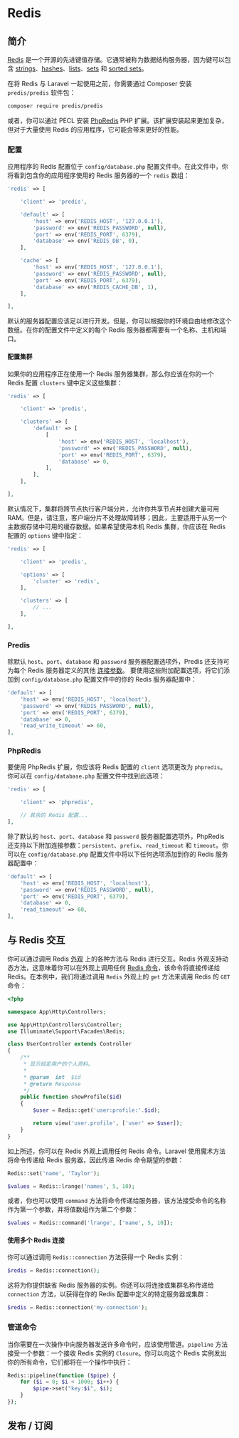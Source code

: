 # Redis

## 简介

[Redis](https://redis.io/) 是一个开源的先进键值存储。它通常被称为数据结构服务器，因为键可以包含 [strings](https://redis.io/topics/data-types#strings)、[hashes](https://redis.io/topics/data-types#hashes)、[lists](https://redis.io/topics/data-types#lists)、[sets](https://redis.io/topics/data-types#sets) 和 [sorted sets](https://redis.io/topics/data-types#sorted-sets)。

在将 Redis 与 Laravel 一起使用之前，你需要通过 Composer 安装 `predis/predis` 软件包：

```bash
composer require predis/predis
```

或者，你可以通过 PECL 安装 [PhpRedis](https://github.com/phpredis/phpredis) PHP 扩展。该扩展安装起来更加复杂，但对于大量使用 Redis 的应用程序，它可能会带来更好的性能。

### 配置

应用程序的 Redis 配置位于 `config/database.php` 配置文件中。在此文件中，你将看到包含你的应用程序使用的 Redis 服务器的一个 `redis` 数组：

```php
'redis' => [

    'client' => 'predis',

    'default' => [
        'host' => env('REDIS_HOST', '127.0.0.1'),
        'password' => env('REDIS_PASSWORD', null),
        'port' => env('REDIS_PORT', 6379),
        'database' => env('REDIS_DB', 0),
    ],

    'cache' => [
        'host' => env('REDIS_HOST', '127.0.0.1'),
        'password' => env('REDIS_PASSWORD', null),
        'port' => env('REDIS_PORT', 6379),
        'database' => env('REDIS_CACHE_DB', 1),
    ],

],
```

默认的服务器配置应该足以进行开发。但是，你可以根据你的环境自由地修改这个数组。在你的配置文件中定义的每个 Redis 服务器都需要有一个名称、主机和端口。

#### 配置集群

如果你的应用程序正在使用一个 Redis 服务器集群，那么你应该在你的一个 Redis 配置 `clusters` 键中定义这些集群：

```php
'redis' => [

    'client' => 'predis',

    'clusters' => [
        'default' => [
            [
                'host' => env('REDIS_HOST', 'localhost'),
                'password' => env('REDIS_PASSWORD', null),
                'port' => env('REDIS_PORT', 6379),
                'database' => 0,
            ],
        ],
    ],

],
```

默认情况下，集群将跨节点执行客户端分片，允许你共享节点并创建大量可用 RAM。但是，请注意，客户端分片不处理故障转移；因此，主要适用于从另一个主数据存储中可用的缓存数据。如果希望使用本机 Redis 集群，你应该在 Redis 配置的 `options` 键中指定：

```php
'redis' => [

    'client' => 'predis',

    'options' => [
        'cluster' => 'redis',
    ],

    'clusters' => [
        // ...
    ],

],
```

### Predis

除默认 `host`、`port`、`database` 和 `password` 服务器配置选项外，Predis 还支持可为每个 Redis 服务器定义的其他 [连接参数](https://github.com/nrk/predis/wiki/Connection-Parameters)。 要使用这些附加配置选项，将它们添加到 `config/database.php` 配置文件中的你的 Redis 服务器配置中：

```php
'default' => [
    'host' => env('REDIS_HOST', 'localhost'),
    'password' => env('REDIS_PASSWORD', null),
    'port' => env('REDIS_PORT', 6379),
    'database' => 0,
    'read_write_timeout' => 60,
],
```

### PhpRedis

要使用 PhpRedis 扩展，你应该将 Redis 配置的 `client` 选项更改为 `phpredis`。你可以在 `config/database.php` 配置文件中找到此选项：

```php
'redis' => [

    'client' => 'phpredis',

    // 其余的 Redis 配置...
],
```

除了默认的 `host`、`port`、`database` 和 `password` 服务器配置选项外，PhpRedis 还支持以下附加连接参数：`persistent`、`prefix`、`read_timeout` 和 `timeout`。你可以在 `config/database.php` 配置文件中将以下任何选项添加到你的 Redis 服务器配置中：

```php
'default' => [
    'host' => env('REDIS_HOST', 'localhost'),
    'password' => env('REDIS_PASSWORD', null),
    'port' => env('REDIS_PORT', 6379),
    'database' => 0,
    'read_timeout' => 60,
],
```

## 与 Redis 交互

你可以通过调用 Redis [外观](https://laravel.com/docs/5.8/facades) 上的各种方法与 Redis 进行交互。Redis 外观支持动态方法，这意味着你可以在外观上调用任何 [Redis 命令](https://redis.io/commands)，该命令将直接传递给 Redis。在本例中，我们将通过调用 `Redis` 外观上的 `get` 方法来调用 Redis 的 `GET` 命令：

```php
<?php

namespace App\Http\Controllers;

use App\Http\Controllers\Controller;
use Illuminate\Support\Facades\Redis;

class UserController extends Controller
{
    /**
     * 显示给定用户的个人资料。
     *
     * @param  int  $id
     * @return Response
     */
    public function showProfile($id)
    {
        $user = Redis::get('user:profile:'.$id);

        return view('user.profile', ['user' => $user]);
    }
}
```

如上所述，你可以在 Redis 外观上调用任何 Redis 命令。Laravel 使用魔术方法将命令传递给 Redis 服务器，因此传递 Redis 命令期望的参数：

```php
Redis::set('name', 'Taylor');

$values = Redis::lrange('names', 5, 10);
```

或者，你也可以使用 `command` 方法将命令传递给服务器，该方法接受命令的名称作为第一个参数，并将值数组作为第二个参数：

```php
$values = Redis::command('lrange', ['name', 5, 10]);
```

#### 使用多个 Redis 连接

你可以通过调用 `Redis::connection` 方法获得一个 Redis 实例：

```php
$redis = Redis::connection();
```

这将为你提供缺省 Redis 服务器的实例。你还可以将连接或集群名称传递给 `connection` 方法，以获得在你的 Redis 配置中定义的特定服务器或集群：

```php
$redis = Redis::connection('my-connection');
```

### 管道命令

当你需要在一次操作中向服务器发送许多命令时，应该使用管道。`pipeline` 方法接受一个参数：一个接收 Redis 实例的 `Closure`。你可以向这个 Redis 实例发出你的所有命令，它们都将在一个操作中执行：

```php
Redis::pipeline(function ($pipe) {
    for ($i = 0; $i < 1000; $i++) {
        $pipe->set("key:$i", $i);
    }
});
```

## 发布 / 订阅
